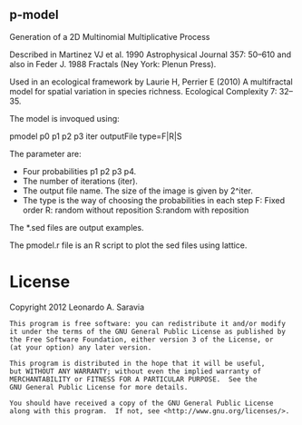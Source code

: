 ## p-model

Generation of a 2D Multinomial Multiplicative Process 

Described in  Martinez VJ et al. 1990 Astrophysical Journal 357: 50–610
and also in Feder J. 1988 Fractals (Ney York: Plenun Press).

Used in an ecological framework by Laurie H, Perrier E (2010) A multifractal model for spatial variation in species richness. Ecological Complexity 7: 32–35.

The model is invoqued using:

pmodel p0 p1 p2 p3 iter outputFile type=F|R|S

The parameter are:
 - Four probabilities p1 p2 p3 p4.
 - The number of iterations (iter). 
 - The output file name. The size of the image is given by 2^iter.
 - The type is the way of choosing the probabilities in each step
   F: Fixed order  R: random without reposition  S:random with
   reposition


The *.sed files are output examples.

The pmodel.r file is an R script to plot the sed files using lattice.

License
=======

  Copyright 2012 Leonardo A. Saravia
 
    This program is free software: you can redistribute it and/or modify
    it under the terms of the GNU General Public License as published by
    the Free Software Foundation, either version 3 of the License, or
    (at your option) any later version.

    This program is distributed in the hope that it will be useful,
    but WITHOUT ANY WARRANTY; without even the implied warranty of
    MERCHANTABILITY or FITNESS FOR A PARTICULAR PURPOSE.  See the
    GNU General Public License for more details.

    You should have received a copy of the GNU General Public License
    along with this program.  If not, see <http://www.gnu.org/licenses/>.
 
